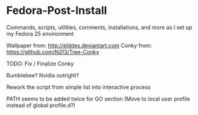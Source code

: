 # Fedora-Post-Install
Commands, scripts, utilities, comments, installations, and more as I set up my Fedora 25 environment

Wallpaper from: http://elddes.deviantart.com
Conky from: https://github.com/N2f3/Tree-Conky

TODO:
Fix / Finalize Conky

Bumblebee? Nvidia outright?

Rework the script from simple list into interactive process

PATH seems to be added twice for GO section (Move to local user profile instead of global profile.d?)
